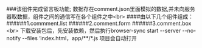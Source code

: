 ###该组件完成留言板功能;
数据存在comment.json里面模拟的数据,并未向服务器取数据，组件之间的通信写在各个组件之中\<br>
####由以下几个组件组成：
######1.commment.list
######2.comment.form
######3.comment.box \<br>
下载安装包后，先安装依赖，然后执行browser-sync start --server --no-notify --files ‘index.html，app/**/*.js 项目会自动打开
